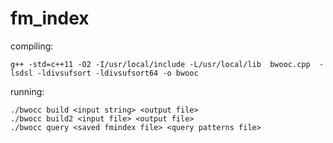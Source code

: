 # fm_index
compiling:
```
g++ -std=c++11 -O2 -I/usr/local/include -L/usr/local/lib  bwooc.cpp  -lsdsl -ldivsufsort -ldivsufsort64 -o bwooc
```
running:
```
./bwocc build <input string> <output file>
./bwocc build2 <input file> <output file>
./bwocc query <saved fmindex file> <query patterns file>
```


